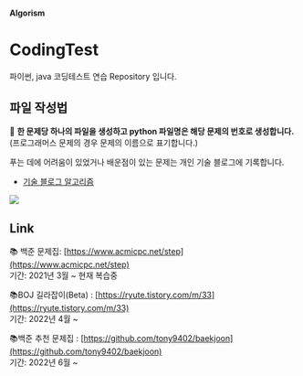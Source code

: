 #### Algorism
# CodingTest
파이썬, java 코딩테스트 연습 Repository 입니다.  
## 파일 작성법
:page_with_curl:  **한 문제당 하나의 파일을 생성하고 python 파일명은 해당 문제의 번호로 생성합니다.**  
(프로그래머스 문제의 경우 문제의 이름으로 표기합니다.)

푸는 데에 어려움이 있었거나 배운점이 있는 문제는 개인 기술 블로그에 기록합니다.  
* [기술 블로그 알고리즘](https://abcdefgh123123.tistory.com/category/IT/%EC%95%8C%EA%B3%A0%EB%A6%AC%EC%A6%98) 

<img align='center' src="http://mazassumnida.wtf/api/v2/generate_badge?boj=rereers1125">  

## Link
:books: 백준 문제집: [https://www.acmicpc.net/step](https://www.acmicpc.net/step)</br>
기간: 2021년 3월 ~ 현재 복습중

:books:BOJ 길라잡이(Beta) : [https://ryute.tistory.com/m/33](https://ryute.tistory.com/m/33)</br> 
기간: 2022년 4월 ~ 

:books:백준 추천 문제집 : [https://github.com/tony9402/baekjoon](https://github.com/tony9402/baekjoon)</br> 
기간: 2022년 6월 ~
